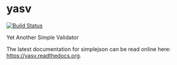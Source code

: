 yasv
====

[![Build Status](https://travis-ci.org/vyalow/yasv.png?branch=master)](https://travis-ci.org/vyalow/yasv)

Yet Another Simple Validator

The latest documentation for simplejson can be read online here: https://yasv.readthedocs.org.
